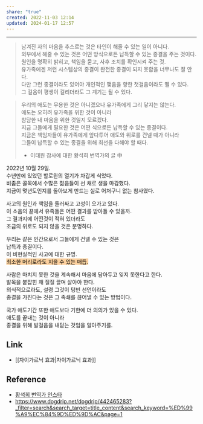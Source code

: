 ```yaml
---
share: "true"
created: 2022-11-03 12:14
updated: 2024-01-17 12:57
---
```


---

> 남겨진 자의 마음을 추스르는 것은 타인이 해줄 수 있는 일이 아니다.  
> 외부에서 해줄 수 있는 것은 어떤 방식으로든 납득할 수 있는 종결을 주는 것이다. 원인을 명확히 밝히고, 책임을 묻고, 사후 조치를 확인시켜 주는 것.  
> 유가족에겐 저런 시스템상의 종결이 완전한 종결이 되지 못함을 너무나도 잘 안다.  
> 다만 그런 종결이라도 있어야 개인적인 맺음을 향한 첫걸음이라도 뗄 수 있다.  
> 그 걸음이 평생이 걸리더라도 그 계기는 될 수 있다.
 
> 우리의 애도는 무용한 것은 아니겠으나 유가족에게 그리 닿지는 않는다.  
> 애도는 오히려 유가족을 위한 것이 아니라  
> 참담한 내 마음을 위한 것일지 모르겠다.  
> 지금 그들에게 필요한 것은 어떤 식으로든 납득할 수 있는 종결이다.  
> 지금은 책임자들이 유가족에게 앞다투어 애도와 위로를 건넬 때가 아니라  
> 그들이 납득할 수 있는 종결을 위해 최선을 다해야 할 때다.
> 
> - 이태원 참사에 대한 황석희 번역가의 글 中


2022년 10월 29일.  
수년만에 있었던 할로윈의 열기가 차갑게 식었다.  
비좁은 골목에서 수많은 젊음들이 선 채로 생을 마감했다.  
지금이 몇년도인지를 돌아보게 만드는 실로 어처구니 없는 참사였다.

사고의 원인과 책임을 둘러싸고 고성이 오가고 있다.  
이 소음의 끝에서 유족들은 어떤 결과를 받아들 수 있을까.  
그 결과지에 어떤것이 적혀 있더라도  
조금의 위로도 되지 않을 것은 분명하다.

우리는 같은 인간으로서 그들에게 건넬 수 있는 것은  
납득과 종결이다.  
이 비현실적인 사고에 대한 규명.  
<mark style="background: #FFB86CA6;">최소한 머리로라도 지을 수 있는 매듭.</mark>

사람은 마치지 못한 것을 계속해서 마음에 담아두고 잊지 못한다고 한다.  
발목을 붙잡힌 채 질질 끌며 살아야 한다.  
의식적으로라도, 설령 그것이 텅빈 선언이라도  
종결을 가진다는 것은 그 족쇄를 끊어낼 수 있는 방법이다.

국가 애도기간 또한 애도보다 기한에 더 의의가 있을 수 있다.  
애도를 끝내는 것이 아니라  
종결을 위해 발걸음을 내딛는 것임을 알아주기를.


## Link
- [[자이가르닉 효과|자이가르닉 효과]]

## Reference
- [황석희 번역가 인스타](https://www.instagram.com/p/Ckci5k8LmGT/?utm_source=ig_web_copy_link)
- https://www.dogdrip.net/dogdrip/442465283?_filter=search&search_target=title_content&search_keyword=%ED%99%A9%EC%84%9D%ED%9D%AC&page=1